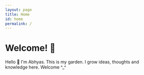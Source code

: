 ```yaml
---
layout: page
title: Home
id: home
permalink: /
---
```


# Welcome! 🌱
Hello 👋 I'm Abhyas. 
This is my garden. I grow ideas, thoughts and knowledge here. 
Welcome ^_^
